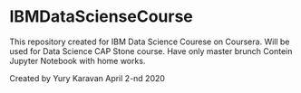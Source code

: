 # IBMDataScienseCourse
This repository created for IBM Data Science Courese on Coursera.
Will be used for Data Science CAP Stone course.
Have only master brunch
Contein Jupyter Notebook with home works.

Created by Yury Karavan 
April 2-nd 2020
